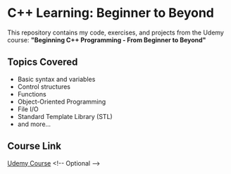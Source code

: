 # C++ Learning: Beginner to Beyond

This repository contains my code, exercises, and projects from the Udemy course:
**"Beginning C++ Programming - From Beginner to Beyond"**

## Topics Covered
- Basic syntax and variables
- Control structures
- Functions
- Object-Oriented Programming
- File I/O
- Standard Template Library (STL)
- and more...

## Course Link
[Udemy Course]([https://www.udemy.com/course/beginning-c-plus-plus-programming/](https://www.udemy.com/course/beginning-c-plus-plus-programming/learn/lecture/9535660#overview)) <!-- Optional -->
